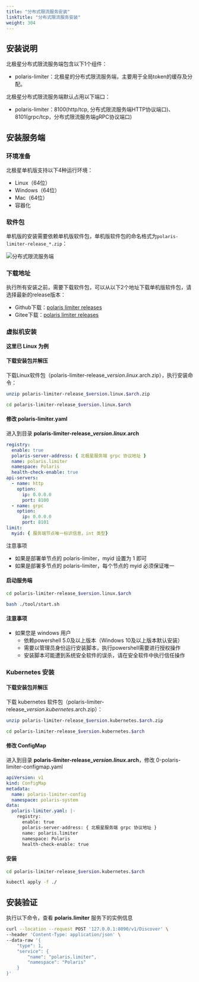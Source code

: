 ```yaml
---
title: "分布式限流服务安装"
linkTitle: "分布式限流服务安装"
weight: 304
---
```



## 安装说明

北极星分布式限流服务端包含以下1个组件：

- polaris-limiter：北极星的分布式限流服务端，主要用于全局token的缓存及分配。

北极星分布式限流服务端默认占用以下端口：

- polaris-limiter：8100(http/tcp, 分布式限流服务端HTTP协议端口)、8101(grpc/tcp，分布式限流服务端gRPC协议端口)

## 安装服务端

### 环境准备

北极星单机版支持以下4种运行环境：

- Linux（64位）
- Windows（64位）
- Mac（64位）
- 容器化


### 软件包

单机版的安装需要依赖单机版软件包，单机版软件包的命名格式为```polaris-limiter-release_*.zip```：

![分布式限流服务端](../图片/安装分布式限流服务/安装包.png)

### 下载地址

执行所有安装之前，需要下载软件包，可以从以下2个地址下载单机版软件包，请选择最新的release版本：

- Github下载：[polaris limiter releases](https://github.com/polarismesh/polaris-limiter/releases)
- Gitee下载：[polaris limiter releases](https://gitee.com/polarismesh/polaris-limiter/releases)


### 虚拟机安装

**这里已 Linux 为例**

#### 下载安装包并解压

下载Linux软件包（polaris-limiter-release_$version.linux.$arch.zip），执行安装命令：

```bash
unzip polaris-limiter-release_$version.linux.$arch.zip

cd polaris-limiter-release_$version.linux.$arch
```

#### 修改 polaris-limiter.yaml

进入到目录 **polaris-limiter-release_$version.linux.$arch**

```yaml
registry:
  enable: true
  polaris-server-address: { 北极星服务端 grpc 协议地址 }
  name: polaris.limiter
  namespace: Polaris
  health-check-enable: true
api-servers:
  - name: http
    option:
      ip: 0.0.0.0
      port: 8100
  - name: grpc
    option:
      ip: 0.0.0.0
      port: 8101
limit:
  myid: { 服务端节点唯一标识信息，int 类型}
```

注意事项

- 如果是部署单节点的 polaris-limiter，myid 设置为 1 即可
- 如果是部署多节点的 polaris-limiter，每个节点的 myid 必须保证唯一

#### 启动服务端

```bash
cd polaris-limiter-release_$version.linux.$arch

bash ./tool/start.sh
```

#### 注意事项

- 如果您是 windows 用户
  - 依赖powershell 5.0及以上版本（Windows 10及以上版本默认安装）
  - 需要以管理员身份运行安装脚本，执行powershell需要进行授权操作
  - 安装脚本可能遭到系统安全软件的误杀，请在安全软件中执行信任操作



### Kubernetes 安装

#### 下载安装包并解压

下载 kubernetes 软件包（polaris-limiter-release_$version.kubernetes.$arch.zip）：

```bash
unzip polaris-limiter-release_$version.kubernetes.$arch.zip

cd polaris-limiter-release_$version.kubernetes.$arch
```


#### 修改 ConfigMap

进入到目录 **polaris-limiter-release_$version.linux.$arch**，修改 0-polaris-limiter-configmap.yaml

```yaml
apiVersion: v1
kind: ConfigMap
metadata:
  name: polaris-limiter-config
  namespace: polaris-system
data:
  polaris-limiter.yaml: |-
    registry:
      enable: true
      polaris-server-address: { 北极星服务端 grpc 协议地址 }
      name: polaris.limiter
      namespace: Polaris
      health-check-enable: true
```

#### 安装

```bash
cd polaris-limiter-release_$version.kubernetes.$arch

kubectl apply -f ./
```

## 安装验证


执行以下命令，查看 **polaris.limiter** 服务下的实例信息

```bash
curl --location --request POST '127.0.0.1:8090/v1/Discover' \
--header 'Content-Type: application/json' \
--data-raw '{
    "type": 1,
    "service": {
        "name": "polaris.limiter",
        "namespace": "Polaris"
    }
}'
```
